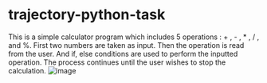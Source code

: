 # trajectory-python-task

This is a simple calculator program which includes 5 operations : + , - , * , / , and %.
First two numbers are taken as input. Then the operation is read from the user. And if, else conditions are used to perform the inputted operation.
The process continues until the user wishes to stop the calculation.
![image](https://user-images.githubusercontent.com/92910149/206221574-c273415d-096a-4678-8702-7b605a71bfdd.png)
